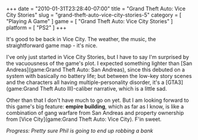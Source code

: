 +++
date = "2010-01-31T23:28:40-07:00"
title = "Grand Theft Auto: Vice City Stories"
slug = "grand-theft-auto-vice-city-stories-5"
category = [ "Playing A Game" ]
game = [ "Grand Theft Auto: Vice City Stories" ]
platform = [ "PS2" ]
+++

It's good to be back in Vice City.  The weather, the music, the straightforward game map - it's nice.

I've only just started in Vice City Stories, but I have to say I'm surprised by the vacuousness of the game's plot.  I expected something lighter than [San Andreas](game:Grand Theft Auto: San Andreas), since this debuted on a system with basically no battery life; but between the low-key story scenes and the characters all having multiple-personality disorder, it's a [GTA3](game:Grand Theft Auto III)-caliber narrative, which is a little sad.

Other than that I don't have much to go on yet.  But I am looking forward to this game's big feature: <b>empire building</b>, which as far as I know, is like a combination of gang warfare from San Andreas and property ownership from [Vice City](game:Grand Theft Auto: Vice City).  F'in sweet.

<i>Progress: Pretty sure Phil is going to end up robbing a bank</i>